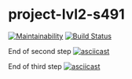 # project-lvl2-s491
[![Maintainability](https://api.codeclimate.com/v1/badges/a12e7783e86af1a9efd3/maintainability)](https://codeclimate.com/github/FedirAnichkin/project-lvl2-s491/maintainability)
[![Build Status](https://travis-ci.com/FedirAnichkin/project-lvl2-s491.svg?branch=master)](https://travis-ci.com/FedirAnichkin/project-lvl2-s491)

End of second step
[![asciicast](https://asciinema.org/a/4cL013aH70VWr95jx6PsDQaeI.svg)](https://asciinema.org/a/4cL013aH70VWr95jx6PsDQaeI)

End of third step
[![asciicast](https://asciinema.org/a/4cL013aH70VWr95jx6PsDQaeI.svg)](https://asciinema.org/a/4cL013aH70VWr95jx6PsDQaeI)
